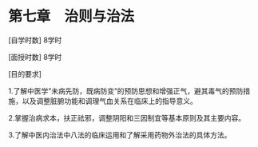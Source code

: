 # 第七章　治则与治法

[自学时数]  8学时

[面授时数]  8学时

[目的要求]

1.了解中医学”未病先防，既病防变”的预防思想和增强正气，避其毒气的预防措施，以及调整脏腑功能和调理气血关系在临床上的指导意义。

2.掌握治病求本，扶正祛邪，调整阴阳和三因制宜等基本原则及其主要内容。

3.了解中医内治法中八法的临床运用和了解采用药物外治法的具体方法。
